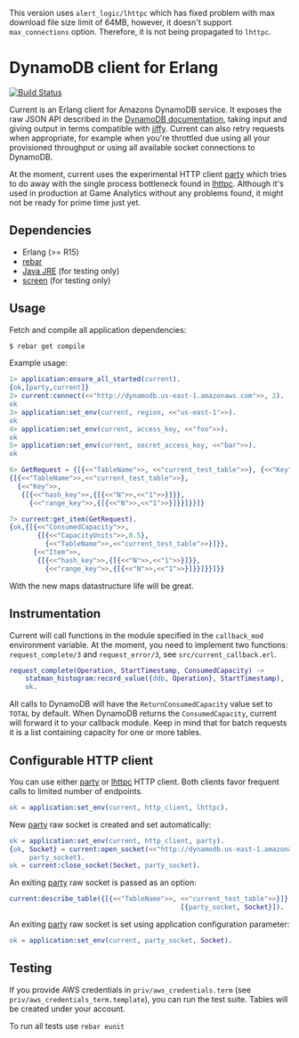 This version uses `alert_logic/lhttpc` which has fixed problem with max download file size limit of 64MB, however, it doesn't support `max_connections` option. Therefore, it is not being propagated to `lhttpc`.

# DynamoDB client for Erlang

[![Build Status](https://travis-ci.org/GameAnalytics/current.svg?branch=master)](https://travis-ci.org/GameAnalytics/current)

Current is an Erlang client for Amazons DynamoDB service. It exposes
the raw JSON API described in the [DynamoDB documentation], taking
input and giving output in terms compatible with [jiffy][]. Current
can also retry requests when appropriate, for example when you're
throttled due using all your provisioned throughput or using all
available socket connections to DynamoDB.

At the moment, current uses the experimental HTTP client [party][]
which tries to do away with the single process bottleneck found in
[lhttpc][]. Although it's used in production at Game Analytics without
any problems found, it might not be ready for prime time just yet.

## Dependencies
* Erlang (>= R15)
* [rebar][]
* [Java JRE][] (for testing only)
* [screen][] (for testing only)


## Usage

Fetch and compile all application dependencies:
```bash
$ rebar get compile
```

Example usage:
```erlang
1> application:ensure_all_started(current).
{ok,[party,current]}
2> current:connect(<<"http://dynamodb.us-east-1.amazonaws.com">>, 2).
ok
3> application:set_env(current, region, <<"us-east-1">>).
ok
4> application:set_env(current, access_key, <<"foo">>).
ok
5> application:set_env(current, secret_access_key, <<"bar">>).
ok

6> GetRequest = {[{<<"TableName">>, <<"current_test_table">>}, {<<"Key">>, {[{<<"hash_key">>, {[{<<"N">>, <<"1">>}]}}, {<<"range_key">>, {[{<<"N">>, <<"1">>}]}}]}}]}.
{[{<<"TableName">>,<<"current_test_table">>},
  {<<"Key">>,
   {[{<<"hash_key">>,{[{<<"N">>,<<"1">>}]}},
     {<<"range_key">>,{[{<<"N">>,<<"1">>}]}}]}}]}

7> current:get_item(GetRequest).
{ok,{[{<<"ConsumedCapacity">>,
       {[{<<"CapacityUnits">>,0.5},
         {<<"TableName">>,<<"current_test_table">>}]}},
      {<<"Item">>,
       {[{<<"hash_key">>,{[{<<"N">>,<<"1">>}]}},
         {<<"range_key">>,{[{<<"N">>,<<"1">>}]}}]}}]}}
```

With the new maps datastructure life will be great.

## Instrumentation

Current will call functions in the module specified in the
`callback_mod` environment variable. At the moment, you need to
implement two functions: `request_complete/3` and `request_error/3`,
see `src/current_callback.erl`.

```erlang
request_complete(Operation, StartTimestamp, ConsumedCapacity) ->
    statman_histogram:record_value({ddb, Operation}, StartTimestamp),
    ok.
```

All calls to DynamoDB will have the `ReturnConsumedCapacity` value set
to ```TOTAL``` by default. When DynamoDB returns the
`ConsumedCapacity`, current will forward it to your callback
module. Keep in mind that for batch requests it is a list containing
capacity for one or more tables.

## Configurable HTTP client
You can use either [party][] or [lhttpc][] HTTP client. Both clients
favor frequent calls to limited number of endpoints.

```erlang
ok = application:set_env(current, http_client, lhttpc).
```

New [party][] raw socket is created and set automatically:
```erlang
ok = application:set_env(current, http_client, party).
{ok, Socket} = current:open_socket(<<"http://dynamodb.us-east-1.amazonaws.com">>,
     party_socket).
ok = current:close_socket(Socket, party_socket).

```

An exiting [party][] raw socket is passed as an option:
```erlang
current:describe_table({[{<<"TableName">>, <<"current_test_table">>}]},
                                           [{party_socket, Socket}]).

```

An exiting [party][] raw socket is set using application configuration parameter:
```erlang
ok = application:set_env(current, party_socket, Socket).
```



## Testing

If you provide AWS credentials in `priv/aws_credentials.term` (see
`priv/aws_credentials_term.template`), you can run the test
suite. Tables will be created under your account.

To run all tests use `rebar eunit`


[jiffy]: https://github.com/davisp/jiffy
[party]: https://github.com/GameAnalytics/party
[lhttpc]: https://github.com/ferd/lhttpc
[DynamoDB documentation]: http://docs.aws.amazon.com/amazondynamodb/latest/APIReference/Welcome.html
[rebar]: https://github.com/rebar/rebar
[Java JRE]: http://java.com/en/
[screen]: https://www.gnu.org/software/screen/
